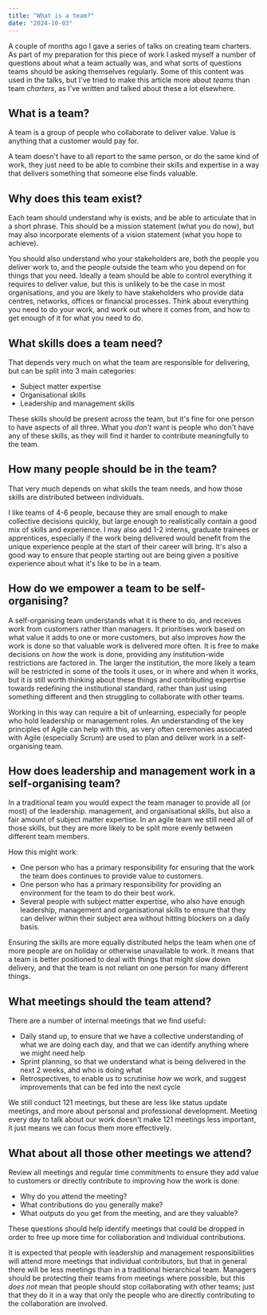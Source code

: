 ```yaml
---
title: "What is a team?"
date: "2024-10-03"
---
```


A couple of months ago I gave a series of talks on creating team charters. As part of my preparation for this piece of work I asked myself a number of questions about what a team actually was, and what sorts of questions teams should be asking themselves regularly. Some of this content was used in the talks, but I've tried to make this article more about _teams_ than team _charters_, as I've written and talked about these a lot elsewhere.

## What is a team?

A team is a group of people who collaborate to deliver value. Value is anything that a customer would pay for. 

A team doesn't have to all report to the same person, or do the same kind of work, they just need to be able to combine their skills and expertise in a way that delivers something that someone else finds valuable.

## Why does this team exist?

Each team should understand why is exists, and be able to articulate that in a short phrase. This should be a mission statement (what you do now), but may also incorporate elements of a vision statement (what you hope to achieve).

You should also understand who your stakeholders are, both the people you deliver work to, and the people outside the team who you depend on for things that you need. Ideally a team should be able to control everything it requires to deliver value, but this is unlikely to be the case in most organisations, and you are likely to have stakeholders who provide data centres, networks, offices or financial processes. Think about everything you need to do your work, and work out where it comes from, and how to get enough of it for what you need to do.

## What skills does a team need?

That depends very much on what the team are responsible for delivering, but can be split into 3 main categories:

* Subject matter expertise
* Organisational skills
* Leadership and management skills

These skills should be present across the team, but it's fine for one person to have aspects of all three. What you _don't_ want is people who don't have any of these skills, as they will find it harder to contribute meaningfully to the team.

## How many people should be in the team?

That very much depends on what skills the team needs, and how those skills are distributed between individuals.

I like teams of 4-6 people, because they are small enough to make collective decisions quickly, but large enough to realistically contain a good mix of skills and experience. I may also add 1-2 interns, graduate trainees or apprentices, especially if the work being delivered would benefit from the unique experience people at the start of their career will bring. It's also a good way to ensure that people starting out are being given a positive experience about what it's like to be in a team.

## How do we empower a team to be self-organising?

A self-organising team understands what it is there to do, and receives work from customers rather than managers. It prioritises work based on what value it adds to one or more customers, but also improves _how_ the work is done so that valuable work is delivered more often. It is free to make decisions on _how_ the work is done, providing any institution-wide restrictions are factored in. The larger the institution, the more likely a team will be restricted in some of the tools it uses, or in where and when it works, but it is still worth thinking about these things and contributing expertise towards redefining the institutional standard, rather than just using something different and then struggling to collaborate with other teams.

Working in this way can require a bit of unlearning, especially for people who hold leadership or management roles. An understanding of the key principles of Agile can help with this, as very often ceremonies associated with Agile (especially Scrum) are used to plan and deliver work in a self-organising team.

## How does leadership and management work in a self-organising team?

In a traditional team you would expect the team manager to provide all (or most) of the leadership. management, and organisational skills, but also a fair amount of subject matter expertise. In an agile team we still need all of those skills, but they are more likely to be split more evenly between different team members.

How this might work:

* One person who has a primary responsibility for ensuring that the work the team does continues to provide value to customers. 
* One person who has a primary responsibility for providing an environment for the team to do their best work. 
* Several people with subject matter expertise, who also have enough leadership, management and organisational skills to ensure that they can deliver within their subject area without hitting blockers on a daily basis.

Ensuring the skills are more equally distributed helps the team when one of more people are on holiday or otherwise unavailable to work. It means that a team is better positioned to deal with things that might slow down delivery, and that the team is not reliant on one person for many different things.

## What meetings should the team attend?

There are a number of internal meetings that we find useful:

* Daily stand up, to ensure that we have a collective understanding of what we are doing each day, and that we can identify anything where we might need help
* Sprint planning, so that we understand what is being delivered in the next 2 weeks, ahd who is doing what
* Retrospectives, to enable us to scrutinise _how_ we work, and suggest improvements that can be fed into the next cycle

We still conduct 121 meetings, but these are less like status update meetings, and more about personal and professional development. Meeting every day to talk about our work doesn't make 121 meetings less important, it just means we can focus them more effectively.

## What about all those other meetings we attend?

Review all meetings and regular time commitments to ensure they add value to customers or directly contribute to improving how the work is done:

* Why do you attend the meeting?
* What contributions do you generally make?
* What outputs do you get from the meeting, and are they valuable?

These questions should help identify meetings that could be dropped in order to free up more time for collaboration and individual contributions. 

It is expected that people with leadership and management responsibilities will attend more meetings that individual contributors, but that in general there will be less meetings than in a traditional hierarchical team. Managers should be protecting their teams from meetings where possible, but this _does not_ mean that people should stop collaborating with other teams; just that they do it in a way that only the people who are directly contributing to the collaboration are involved.

